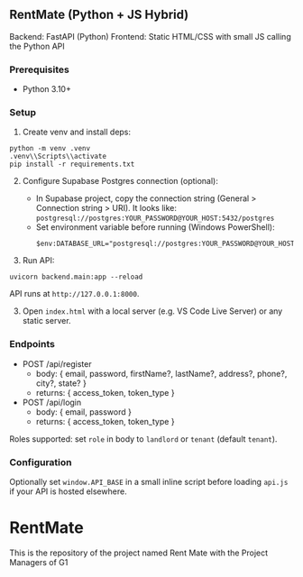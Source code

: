 ## RentMate (Python + JS Hybrid)

Backend: FastAPI (Python)
Frontend: Static HTML/CSS with small JS calling the Python API

### Prerequisites
- Python 3.10+

### Setup
1. Create venv and install deps:
```
python -m venv .venv
.venv\\Scripts\\activate
pip install -r requirements.txt
```
2. Configure Supabase Postgres connection (optional):
   - In Supabase project, copy the connection string (General > Connection string > URI). It looks like:
     `postgresql://postgres:YOUR_PASSWORD@YOUR_HOST:5432/postgres`
   - Set environment variable before running (Windows PowerShell):
     ```
     $env:DATABASE_URL="postgresql://postgres:YOUR_PASSWORD@YOUR_HOST:5432/postgres"
     ```

3. Run API:
```
uvicorn backend.main:app --reload
```
API runs at `http://127.0.0.1:8000`.

3. Open `index.html` with a local server (e.g. VS Code Live Server) or any static server.

### Endpoints
- POST /api/register
  - body: { email, password, firstName?, lastName?, address?, phone?, city?, state? }
  - returns: { access_token, token_type }
- POST /api/login
  - body: { email, password }
  - returns: { access_token, token_type }

Roles supported: set `role` in body to `landlord` or `tenant` (default `tenant`).

### Configuration
Optionally set `window.API_BASE` in a small inline script before loading `api.js` if your API is hosted elsewhere.

# RentMate
This is the repository of the project named Rent Mate with the Project Managers of G1
